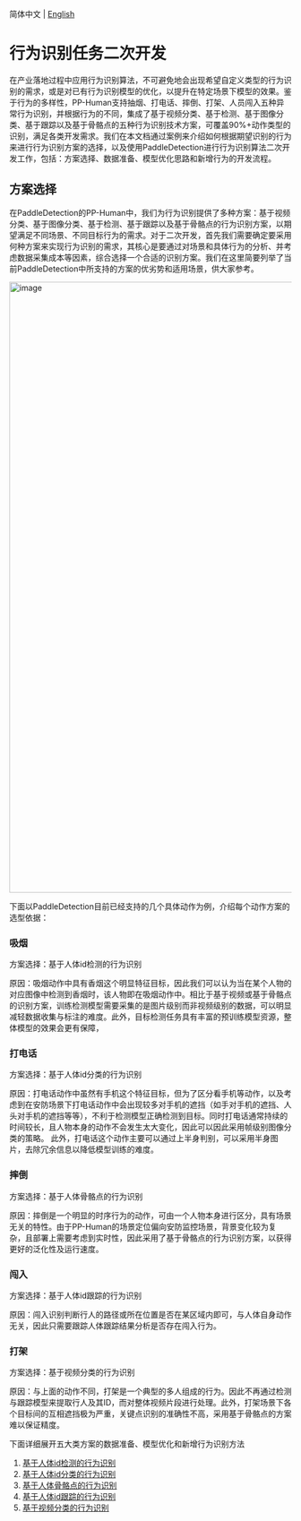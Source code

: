 简体中文 | [English](./README_en.md)

# 行为识别任务二次开发

在产业落地过程中应用行为识别算法，不可避免地会出现希望自定义类型的行为识别的需求，或是对已有行为识别模型的优化，以提升在特定场景下模型的效果。鉴于行为的多样性，PP-Human支持抽烟、打电话、摔倒、打架、人员闯入五种异常行为识别，并根据行为的不同，集成了基于视频分类、基于检测、基于图像分类、基于跟踪以及基于骨骼点的五种行为识别技术方案，可覆盖90%+动作类型的识别，满足各类开发需求。我们在本文档通过案例来介绍如何根据期望识别的行为来进行行为识别方案的选择，以及使用PaddleDetection进行行为识别算法二次开发工作，包括：方案选择、数据准备、模型优化思路和新增行为的开发流程。


## 方案选择

在PaddleDetection的PP-Human中，我们为行为识别提供了多种方案：基于视频分类、基于图像分类、基于检测、基于跟踪以及基于骨骼点的行为识别方案，以期望满足不同场景、不同目标行为的需求。对于二次开发，首先我们需要确定要采用何种方案来实现行为识别的需求，其核心是要通过对场景和具体行为的分析、并考虑数据采集成本等因素，综合选择一个合适的识别方案。我们在这里简要列举了当前PaddleDetection中所支持的方案的优劣势和适用场景，供大家参考。

<img width="1091" alt="image" src="https://user-images.githubusercontent.com/22989727/178742352-d0c61784-3e93-4406-b2a2-9067f42cb343.png">

下面以PaddleDetection目前已经支持的几个具体动作为例，介绍每个动作方案的选型依据：

### 吸烟

方案选择：基于人体id检测的行为识别

原因：吸烟动作中具有香烟这个明显特征目标，因此我们可以认为当在某个人物的对应图像中检测到香烟时，该人物即在吸烟动作中。相比于基于视频或基于骨骼点的识别方案，训练检测模型需要采集的是图片级别而非视频级别的数据，可以明显减轻数据收集与标注的难度。此外，目标检测任务具有丰富的预训练模型资源，整体模型的效果会更有保障，

### 打电话

方案选择：基于人体id分类的行为识别

原因：打电话动作中虽然有手机这个特征目标，但为了区分看手机等动作，以及考虑到在安防场景下打电话动作中会出现较多对手机的遮挡（如手对手机的遮挡、人头对手机的遮挡等等），不利于检测模型正确检测到目标。同时打电话通常持续的时间较长，且人物本身的动作不会发生太大变化，因此可以因此采用帧级别图像分类的策略。
    此外，打电话这个动作主要可以通过上半身判别，可以采用半身图片，去除冗余信息以降低模型训练的难度。

### 摔倒

方案选择：基于人体骨骼点的行为识别

原因：摔倒是一个明显的时序行为的动作，可由一个人物本身进行区分，具有场景无关的特性。由于PP-Human的场景定位偏向安防监控场景，背景变化较为复杂，且部署上需要考虑到实时性，因此采用了基于骨骼点的行为识别方案，以获得更好的泛化性及运行速度。

### 闯入

方案选择：基于人体id跟踪的行为识别

原因：闯入识别判断行人的路径或所在位置是否在某区域内即可，与人体自身动作无关，因此只需要跟踪人体跟踪结果分析是否存在闯入行为。

### 打架

方案选择：基于视频分类的行为识别

原因：与上面的动作不同，打架是一个典型的多人组成的行为。因此不再通过检测与跟踪模型来提取行人及其ID，而对整体视频片段进行处理。此外，打架场景下各个目标间的互相遮挡极为严重，关键点识别的准确性不高，采用基于骨骼点的方案难以保证精度。


下面详细展开五大类方案的数据准备、模型优化和新增行为识别方法

1. [基于人体id检测的行为识别](./idbased_det.md)
2. [基于人体id分类的行为识别](./idbased_clas.md)
3. [基于人体骨骼点的行为识别](./skeletonbased_rec.md)
4. [基于人体id跟踪的行为识别](../mot.md)
5. [基于视频分类的行为识别](./videobased_rec.md)
